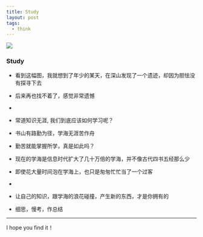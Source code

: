 ```yaml
---
title: Study
layout: post
tags:
  - think
---
```


<img referrerPolicy="no-referrer" src="http://ww2.sinaimg.cn/large/7853084cgw1f9lvbu14r9j20zk0p8wx7.jpg"/>

### Study

- 看到这幅图，我就想到了年少的某天，在深山发现了一个遗迹，却因为胆怯没有探寻下去

- 后来再也找不着了，感觉非常遗憾

-

* 常道知识无涯, 我们到底应该如何学习呢？

* 书山有路勤为径，学海无涯苦作舟

* 勤苦就能掌握所学，真是如此吗？

* 现在的学海是信息时代扩大了几十万倍的学海，并不像古代四书五经那么少

* 即使花大量时间泡在学海上，也只是匆匆忙忙当了一个过客

*

- 让自己的知识，跟学海的浪花碰撞，产生新的东西，才是你拥有的

- 细思，慢考，作总结

---

I hope you find it！
